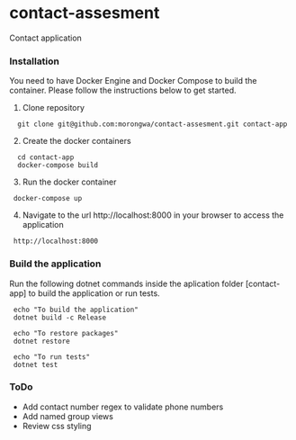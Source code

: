 # contact-assesment
Contact application

### Installation
You need to have Docker Engine and Docker Compose to build the container. Please follow the instructions below to get started.

1. Clone repository
```
  git clone git@github.com:morongwa/contact-assesment.git contact-app
```
2. Create the docker containers
```
  cd contact-app
  docker-compose build
 ```
 3. Run the docker container
 ```
  docker-compose up
 ```
 4. Navigate to the url http://localhost:8000 in your browser to access the application
 ```
  http://localhost:8000
 ```
 
 ### Build the application
 Run the following dotnet commands inside the aplication folder [contact-app] to build the application or run tests.
 
 ```
  echo "To build the application"
  dotnet build -c Release
  
  echo "To restore packages"
  dotnet restore
  
  echo "To run tests"
  dotnet test
 ```

### ToDo
- Add contact number regex to validate phone numbers
- Add named group views
- Review css styling
